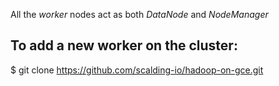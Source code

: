 All the *worker* nodes act as both *DataNode* and *NodeManager*

To add a new worker on the cluster:
-----------------------------------

  $ git clone https://github.com/scalding-io/hadoop-on-gce.git
  


